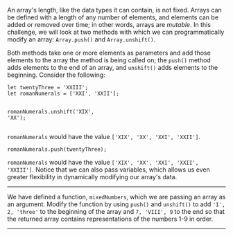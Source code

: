 <div class="challenge-instructions basic-data-structures"><div><section id="description">
<p>An array's length, like the data types it can contain, is not fixed. Arrays can be defined with a length of any number of elements, and elements can be added or removed over time; in other words, arrays are <dfn>mutable</dfn>. In this challenge, we will look at two methods with which we can programmatically modify an array: <code>Array.push()</code> and <code>Array.unshift()</code>.</p>
<p>Both methods take one or more elements as parameters and add those elements to the array the method is being called on; the <code>push()</code> method adds elements to the end of an array, and <code>unshift()</code> adds elements to the beginning. Consider the following:</p>
<pre class="language-js"><code class="language-js"><span class="token keyword">let</span> twentyThree <span class="token operator">=</span> <span class="token string">'XXIII'</span><span class="token punctuation">;</span>
<span class="token keyword">let</span> romanNumerals <span class="token operator">=</span> <span class="token punctuation">[</span><span class="token string">'XXI'</span><span class="token punctuation">,</span> <span class="token string">'XXII'</span><span class="token punctuation">]</span><span class="token punctuation">;</span>

romanNumerals<span class="token punctuation">.</span><span class="token function">unshift</span><span class="token punctuation">(</span><span class="token string">'XIX'</span><span class="token punctuation">,</span> <span class="token string">'XX'</span><span class="token punctuation">)</span><span class="token punctuation">;</span>
</code></pre>
<p><code>romanNumerals</code> would have the value <code>['XIX', 'XX', 'XXI', 'XXII']</code>.</p>
<pre class="language-js"><code class="language-js">romanNumerals<span class="token punctuation">.</span><span class="token function">push</span><span class="token punctuation">(</span>twentyThree<span class="token punctuation">)</span><span class="token punctuation">;</span>
</code></pre>
<p><code>romanNumerals</code> would have the value <code>['XIX', 'XX', 'XXI', 'XXII', 'XXIII']</code>. Notice that we can also pass variables, which allows us even greater flexibility in dynamically modifying our array's data.</p>
</section></div><hr/><div><section id="instructions">
<p>We have defined a function, <code>mixedNumbers</code>, which we are passing an array as an argument. Modify the function by using <code>push()</code> and <code>unshift()</code> to add <code>'I', 2, 'three'</code> to the beginning of the array and <code>7, 'VIII', 9</code> to the end so that the returned array contains representations of the numbers 1-9 in order.</p>
</section></div><hr/></div>